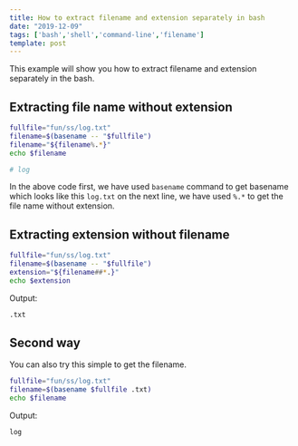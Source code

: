 ```yaml
---
title: How to extract filename and extension separately in bash
date: "2019-12-09"
tags: ['bash','shell','command-line','filename']
template: post
---
```


This example will show you how to extract filename and extension separately in the bash.

## Extracting file name without extension

```bash
fullfile="fun/ss/log.txt"
filename=$(basename -- "$fullfile")
filename="${filename%.*}"
echo $filename

# log
```

In the above code first, we have used `basename` command to get basename which looks like this `log.txt` on the next line, we have used `%.*` to get the file name without extension.

## Extracting extension without filename

```bash
fullfile="fun/ss/log.txt"
filename=$(basename -- "$fullfile")
extension="${filename##*.}"
echo $extension
```

Output:

```bash
.txt
```

## Second way

You can also try this simple to get the filename.

```bash
fullfile="fun/ss/log.txt"
filename=$(basename $fullfile .txt)
echo $filename
```

Output:

```bash
log
```
